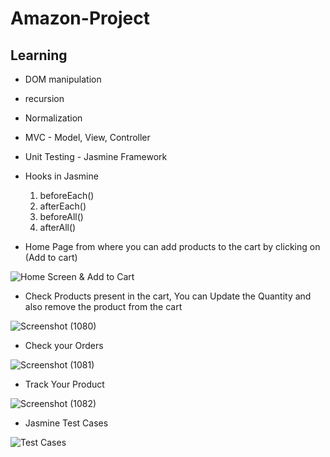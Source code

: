# Amazon-Project

## Learning
- DOM manipulation
- recursion
- Normalization
- MVC - Model, View, Controller

- Unit Testing - Jasmine Framework
- Hooks in Jasmine
  1. beforeEach()
  2. afterEach()
  3. beforeAll()
  4. afterAll()

- Home Page from where you can add products to the cart by clicking on (Add to cart)

![Home Screen & Add to Cart](https://github.com/user-attachments/assets/ebcae276-9e02-4d33-8e02-93968035c3cf)

- Check Products present in the cart, You can Update the Quantity and also remove the product from the cart

![Screenshot (1080)](https://github.com/user-attachments/assets/0e9e649f-561e-47b3-abe8-ac1bc47dc1a6)

- Check your Orders

![Screenshot (1081)](https://github.com/user-attachments/assets/dedcda39-41e7-490a-9d3f-ea4d41b13365)

- Track Your Product

![Screenshot (1082)](https://github.com/user-attachments/assets/05b18db4-80af-4153-98c9-1e8007bab36b)

- Jasmine Test Cases
  
![Test Cases](https://github.com/user-attachments/assets/a9648df9-01d6-4e32-aecf-cf3a5b0e7d63)
